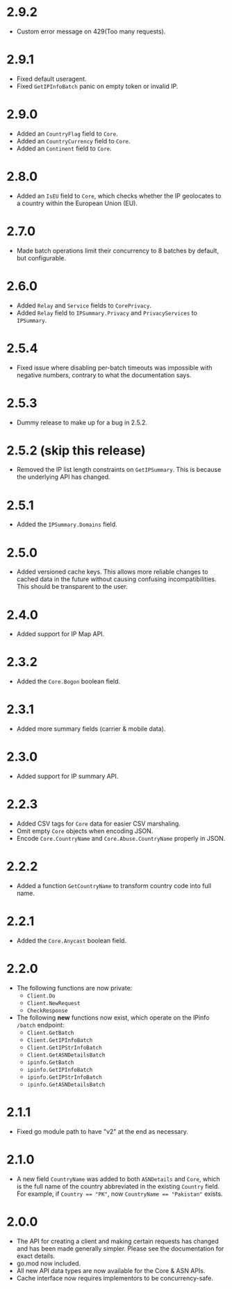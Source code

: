 # 2.9.2

- Custom error message on 429(Too many requests).

# 2.9.1

- Fixed default useragent.
- Fixed `GetIPInfoBatch` panic on empty token or invalid IP.

# 2.9.0

- Added an `CountryFlag` field to `Core`.
- Added an `CountryCurrency` field to `Core`.
- Added an `Continent` field to `Core`.

# 2.8.0

- Added an `IsEU` field to `Core`, which checks whether the IP geolocates to a
  country within the European Union (EU).

# 2.7.0

- Made batch operations limit their concurrency to 8 batches by default, but
  configurable.

# 2.6.0

- Added `Relay` and `Service` fields to `CorePrivacy`.
- Added `Relay` field to `IPSummary.Privacy` and `PrivacyServices` to
  `IPSummary`.

# 2.5.4

- Fixed issue where disabling per-batch timeouts was impossible with negative
  numbers, contrary to what the documentation says.

# 2.5.3

- Dummy release to make up for a bug in 2.5.2.

# 2.5.2 (skip this release)

- Removed the IP list length constraints on `GetIPSummary`.
  This is because the underlying API has changed.

# 2.5.1

- Added the `IPSummary.Domains` field.

# 2.5.0

- Added versioned cache keys.
  This allows more reliable changes to cached data in the future without
  causing confusing incompatibilities. This should be transparent to the user.

# 2.4.0

- Added support for IP Map API.

# 2.3.2

- Added the `Core.Bogon` boolean field.

# 2.3.1

- Added more summary fields (carrier & mobile data).

# 2.3.0

- Added support for IP summary API.

# 2.2.3

- Added CSV tags for `Core` data for easier CSV marshaling.
- Omit empty `Core` objects when encoding JSON.
- Encode `Core.CountryName` and `Core.Abuse.CountryName` properly in JSON.

# 2.2.2

- Added a function `GetCountryName` to transform country code into full name.

# 2.2.1

- Added the `Core.Anycast` boolean field.

# 2.2.0

- The following functions are now private:
    - `Client.Do`
    - `Client.NewRequest`
    - `CheckResponse`
- The following **new** functions now exist, which operate on the IPinfo
  `/batch` endpoint:
    - `Client.GetBatch`
    - `Client.GetIPInfoBatch`
    - `Client.GetIPStrInfoBatch`
    - `Client.GetASNDetailsBatch`
    - `ipinfo.GetBatch`
    - `ipinfo.GetIPInfoBatch`
    - `ipinfo.GetIPStrInfoBatch`
    - `ipinfo.GetASNDetailsBatch`

# 2.1.1

- Fixed go module path to have "v2" at the end as necessary.

# 2.1.0

- A new field `CountryName` was added to both `ASNDetails` and `Core`, which
  is the full name of the country abbreviated in the existing `Country` field.
  For example, if `Country == "PK"`, now `CountryName == "Pakistan"` exists.

# 2.0.0

- The API for creating a client and making certain requests has changed and has
  been made generally simpler. Please see the documentation for exact details.
- go.mod now included.
- All new API data types are now available for the Core & ASN APIs.
- Cache interface now requires implementors to be concurrency-safe.
